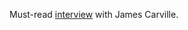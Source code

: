 Must-read <a href="https://www.vox.com/policy-and-politics/2020/2/7/21123518/trump-2020-election-democratic-party-james-carville?fbclid=IwAR1c7H1-jbBW-1HFE0Y7pX_6bh0nyPkeNzMt7K-MrAdLzDyc-zW7lE9hHoo">interview</a> with James Carville. 
